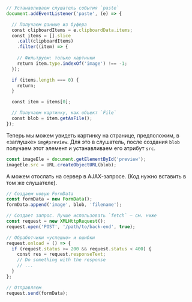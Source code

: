 ```js
// Устанавливаем слушатель события `paste`
document.addEventListener('paste', (e) => {

  // Получаем данные из буфера
  const clipboardItems = e.clipboardData.items;
  const items = [].slice
    .call(clipboardItems)
    .filter((item) => {
    
    // Фильтруем: только картинки
    return item.type.indexOf('image') !== -1;
  });

  if (items.length === 0) {
    return;
  }

  const item = items[0];

  // Получаем картинку, как объект `File`
  const blob = item.getAsFile();
});
```

Теперь мы можем увидеть картинку на странице, предположим, в «заглушке» `img#preview`. Для это в слушатель, после создания `blob` получаем этот элемент и устанавливаем его атрибут `src`.

```js
const imageEle = document.getElementById('preview');
imageEle.src = URL.createObjectURL(blob);
```

А можем отослать на сервер в AJAX-запросе. (Код нужно вставить в том же слушателе).

```js
// Создаем новую FormData
const formData = new FormData();
formData.append('image', blob, 'filename');

// Создает запрос. Лучше использовать `fetch` — см. ниже
const request = new XMLHttpRequest();
request.open('POST', '/path/to/back-end', true);

// Обработчики «успешно» и ошибки
request.onload = () => {
  if (request.status >= 200 && request.status < 400) {
    const res = request.responseText;
    // Do something with the response
    // ...
  }
};

// Отправляем
request.send(formData);
```
